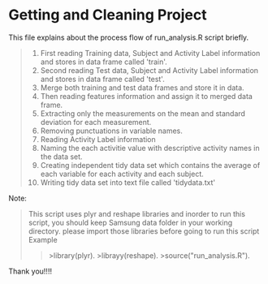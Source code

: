 Getting and Cleaning Project
============================

This file explains about the process flow of run_analysis.R script briefly.

>1. First reading Training data, Subject and Activity Label information and stores in data frame called 'train'.
>2. Second reading Test data, Subject and Activity Label information and stores in data frame called 'test'.
>3. Merge both training and test data frames and store it in data.
>4. Then reading features information and assign it to merged data frame.
>5. Extracting only the measurements on the mean and standard deviation for each measurement.
>6. Removing punctuations in variable names.
>7. Reading Activity Label information
>8. Naming the each activitie value with descriptive activity names in the data set.
>9. Creating independent tidy data set which contains the average of each variable for each activity and each subject.
>10. Writing tidy data set into text file called 'tidydata.txt'

Note:
>This script uses plyr and reshape libraries and inorder to run this script, you should keep Samsung data folder in your working directory. please import those libraries before going to run this script
>Example
>> \>library(plyr).
>> \>librayy(reshape).
>> \>source("run_analysis.R").

Thank you!!!!

